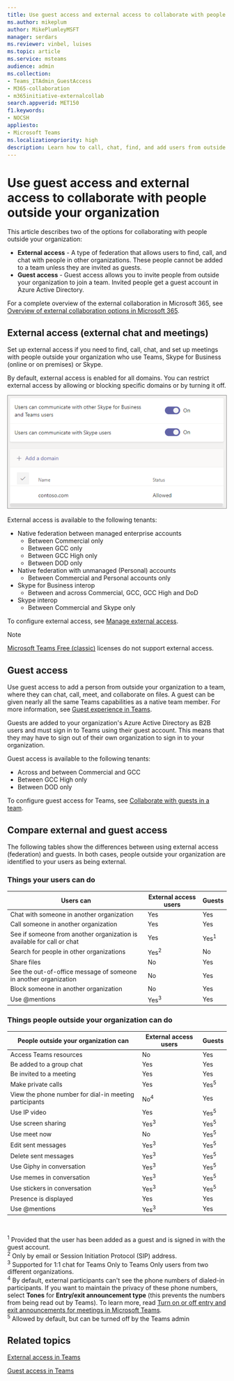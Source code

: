 ```yaml
---
title: Use guest access and external access to collaborate with people outside your organization
ms.author: mikeplum
author: MikePlumleyMSFT
manager: serdars
ms.reviewer: vinbel, luises
ms.topic: article
ms.service: msteams
audience: admin
ms.collection: 
- Teams_ITAdmin_GuestAccess
- M365-collaboration
- m365initiative-externalcollab
search.appverid: MET150
f1.keywords:
- NOCSH
appliesto: 
- Microsoft Teams
ms.localizationpriority: high
description: Learn how to call, chat, find, and add users from outside the organization in Microsoft Teams using external access and guest access.
---
```


# Use guest access and external access to collaborate with people outside your organization

This article describes two of the options for collaborating with people outside your organization:

- **External access** - A type of federation that allows users to find, call, and chat with people in other organizations. These people cannot be added to a team unless they are invited as guests.
- **Guest access** - Guest access allows you to invite people from outside your organization to join a team. Invited people get a guest account in Azure Active Directory.

For a complete overview of the external collaboration in Microsoft 365, see [Overview of external collaboration options in Microsoft 365](/microsoft-365/enterprise/external-guest-access).

## External access (external chat and meetings)

Set up external access if you need to find, call, chat, and set up meetings with people outside your organization who use Teams, Skype for Business (online or on premises) or Skype. 

By default, external access is enabled for all domains. You can restrict external access by allowing or blocking specific domains or by turning it off.

![Screenshot of external access settings.](media/external-access-federation-settings.png)

External access is available to the following tenants:
- Native federation between managed enterprise accounts
     - Between Commercial only
     - Between GCC only
     - Between GCC High only
     - Between DOD only
- Native federation with unmanaged (Personal) accounts
     - Between Commercial and Personal accounts only
- Skype for Business interop
     - Between and across Commercial, GCC, GCC High and DoD
- Skype interop
     - Between Commercial and Skype only

To configure external access, see [Manage external access](manage-external-access.md). 

>[!NOTE]
> [Microsoft Teams Free (classic)](https://support.microsoft.com/office/welcome-to-microsoft-teams-free-classic-6d79a648-6913-4696-9237-ed13de64ae3c) licenses do not support external access.

## Guest access

Use guest access to add a person from outside your organization to a team, where they can chat, call, meet, and collaborate on files. A guest can be given nearly all the same Teams capabilities as a native team member. For more information, see [Guest experience in Teams](guest-experience.md).

Guests are added to your organization's Azure Active Directory as B2B users and must sign in to Teams using their guest account. This means that they may have to sign out of their own organization to sign in to your organization.

Guest access is available to the following tenants:

- Across and between Commercial and GCC
- Between GCC High only
- Between DOD only

To configure guest access for Teams, see [Collaborate with guests in a team](/microsoft-365/solutions/collaborate-as-team).

## Compare external and guest access

The following tables show the differences between using external access (federation) and guests. In both cases, people outside your organization are identified to your users as being external.

### Things your users can do

| Users can | External access users | Guests |
|---------|-----------------------|--------------------|
| Chat with someone in another organization | Yes | Yes |
| Call someone in another organization | Yes | Yes |
| See if someone from another organization is available for call or chat | Yes | Yes<sup>1</sup> |
| Search for people in other organizations | Yes<sup>2</sup> | No |
| Share files | No | Yes |
| See the out-of-office message of someone in another organization | No | Yes |
| Block someone in another organization  | No | Yes |
| Use @mentions | Yes<sup>3</sup> | Yes |

### Things people outside your organization can do

| People outside your organization can | External access users | Guests |
|---------|-----------------------|--------------------|
| Access Teams resources | No | Yes |
| Be added to a group chat | Yes | Yes |
| Be invited to a meeting | Yes | Yes |
| Make private calls | Yes | Yes<sup>5</sup> |
| View the phone number for dial-in meeting participants | No<sup>4</sup> | Yes |
| Use IP video | Yes | Yes<sup>5</sup> |
| Use screen sharing | Yes<sup>3</sup> | Yes<sup>5</sup> |
| Use meet now | No | Yes<sup>5</sup> |
| Edit sent messages | Yes<sup>3</sup> | Yes<sup>5</sup> |
| Delete sent messages | Yes<sup>3</sup> | Yes<sup>5</sup> |
| Use Giphy in conversation | Yes<sup>3</sup> | Yes<sup>5</sup> |
| Use memes in conversation | Yes<sup>3</sup> | Yes<sup>5</sup> |
| Use stickers in conversation | Yes<sup>3</sup> | Yes<sup>5</sup> |
| Presence is displayed | Yes | Yes |
| Use @mentions | Yes<sup>3</sup> | Yes |

<br>

<sup>1</sup> Provided that the user has been added as a guest and is signed in with the guest account.<br>
<sup>2</sup> Only by email or Session Initiation Protocol (SIP) address.<br>
<sup>3</sup> Supported for 1:1 chat for Teams Only to Teams Only users from two different organizations. <br>
<sup>4</sup> By default, external participants can't see the phone numbers of dialed-in participants. If you want to maintain the privacy of these phone numbers, select **Tones** for **Entry/exit announcement type** (this prevents the numbers from being read out by Teams). To learn more, read [Turn on or off entry and exit announcements for meetings in Microsoft Teams](turn-on-or-off-entry-and-exit-announcements-for-meetings-in-teams.md). <br>
<sup>5</sup> Allowed by default, but can be turned off by the Teams admin

## Related topics

[External access in Teams](manage-external-access.md)

[Guest access in Teams](guest-access.md)
